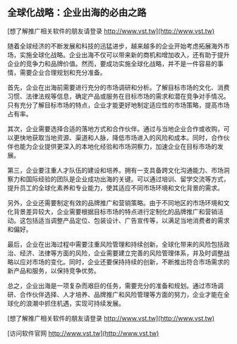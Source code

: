 ## **全球化战略：企业出海的必由之路**

[想了解推广相关软件的朋友请登录 http://www.vst.tw](http://www.vst.tw)

随着全球经济的不断发展和科技的迅猛进步，越来越多的企业开始考虑拓展海外市场，实施全球化战略。企业出海不仅可以带来新的商机和增加收入，还有助于提升企业的竞争力和品牌价值。然而，要成功实施全球化战略，并不是一件容易的事情，需要企业合理规划和充分准备。

首先，企业在出海前需要进行充分的市场调研和分析。了解目标市场的文化、消费习惯、法律法规等信息，确定产品或服务在目标市场的需求和潜在竞争对手情况。只有充分了解目标市场的特点，企业才能更好地制定适应性的市场策略，提高市场占有率。

其次，企业需要选择合适的落地方式和合作伙伴。通过与当地企业合作或收购，可以更快地获取当地资源、渠道和人脉，降低市场进入的风险和成本。同时，合作伙伴也能为企业提供更深入的本地化经验和市场洞察力，加速企业在目标市场的发展。

第三，企业要注重人才队伍的建设和培养。拥有一支具备跨文化沟通能力、市场洞察力和国际经验的团队是企业成功出海的关键。可以通过培训、留学交流等方式，提升员工的全球化素养和专业能力，使其适应不同市场环境和文化背景的需求。

另外，企业还需要制定有效的品牌推广和营销策略。由于不同地区的市场环境和文化背景差异较大，企业需要根据目标市场的特点进行定制化的品牌推广和营销活动。这包括适当调整产品定位、包装设计、广告宣传等，以满足当地消费者的需求和偏好。

最后，企业在出海过程中需要注重风险管理和持续创新。全球化带来的风险包括政治、经济、法律等方面的风险，企业需要建立完善的风险管理体系，并及时调整战略以应对市场的变化。同时，企业还要保持持续的创新，不断推出符合市场需求的新产品和服务，以保持竞争优势。

总之，企业出海是一项复杂而艰巨的任务，需要充分的准备和规划。通过市场调研、合作伙伴选择、人才培养、品牌推广和风险管理等方面的努力，企业才能在全球化的浪潮中抓住机遇，实现可持续发展。

[想了解推广相关软件的朋友请登录 http://www.vst.tw](http://www.vst.tw)


[访问软件官网 http://www.vst.tw](http://www.vst.tw)
